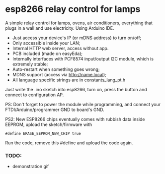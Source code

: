 
# esp8266 relay control for lamps
A simple relay control for lamps, ovens, air conditioners, everything that plugs in a wall and use electricity. Using Arduino IDE.

* Just access your device's IP (or mDNS address) to turn on/off;
* Only accessible inside your LAN;
* Internal HTTP web server, access without app.
* PCB included (made on easyEda);
* Internally interfaces with PCF8574 input/output I2C module, which is extremely stable;
* Auto-restart when something goes wrong;
* MDNS support (access via http://name.local);
* All language specific strings are in constants_lang_pt.h

Just write the .ino sketch into esp8266, turn on, press the button and connect to configuration AP.

PS: Don't forget to power the module while programming, and connect your FTDI/Arduino/programmer GND to board's GND.

PS2: New ESP8266 chips eventually comes with rubbish data inside EEPROM, upload the sketch/firmware with
```
#define ERASE_EEPROM_NEW_CHIP true
```
Run the code, remove this #define and upload the code again. 


### TODO:
 -  demonstration gif
